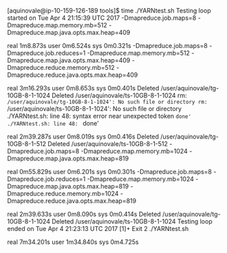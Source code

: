 [aquinovale@ip-10-159-126-189 tools]$ time ./YARNtest.sh 
Testing loop started on Tue Apr 4 21:15:39 UTC 2017
-Dmapreduce.job.maps=8 -Dmapreduce.map.memory.mb=512 -Dmapreduce.map.java.opts.max.heap=409



real	1m8.873s
user	0m6.524s
sys	0m0.321s
-Dmapreduce.job.maps=8 -Dmapreduce.job.reduces=1 -Dmapreduce.map.memory.mb=512 -Dmapreduce.map.java.opts.max.heap=409 -Dmapreduce.reduce.memory.mb=512 -Dmapreduce.reduce.java.opts.max.heap=409

real	3m16.293s
user	0m8.653s
sys	0m0.401s
Deleted /user/aquinovale/tg-10GB-8-1-1024
Deleted /user/aquinovale/ts-10GB-8-1-1024
rm: `/user/aquinovale/tg-10GB-8-1-1024': No such file or directory
rm: `/user/aquinovale/ts-10GB-8-1-1024': No such file or directory
./YARNtest.sh: line 48: syntax error near unexpected token `done'
./YARNtest.sh: line 48: `      done'


real	2m39.287s
user	0m8.019s
sys	0m0.416s
Deleted /user/aquinovale/tg-10GB-8-1-512
Deleted /user/aquinovale/ts-10GB-8-1-512
-Dmapreduce.job.maps=8 -Dmapreduce.map.memory.mb=1024 -Dmapreduce.map.java.opts.max.heap=819


real	0m55.829s
user	0m6.201s
sys	0m0.301s
-Dmapreduce.job.maps=8 -Dmapreduce.job.reduces=1 -Dmapreduce.map.memory.mb=1024 -Dmapreduce.map.java.opts.max.heap=819 -Dmapreduce.reduce.memory.mb=1024 -Dmapreduce.reduce.java.opts.max.heap=819

real	2m39.633s
user	0m8.090s
sys	0m0.414s
Deleted /user/aquinovale/tg-10GB-8-1-1024
Deleted /user/aquinovale/ts-10GB-8-1-1024
Testing loop ended on Tue Apr 4 21:23:13 UTC 2017
[1]+  Exit 2                  ./YARNtest.sh

real	7m34.201s
user	1m34.840s
sys	0m4.725s

